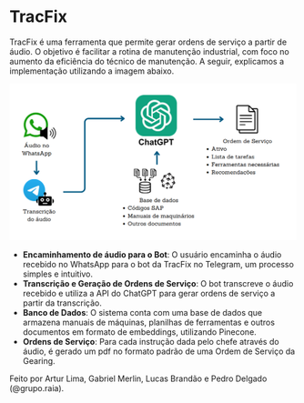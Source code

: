 # TracFix
TracFix é uma ferramenta que permite gerar ordens de serviço a partir de áudio. O objetivo é facilitar a rotina de manutenção industrial, com foco no aumento da eficiência do técnico de manutenção. A seguir, explicamos a implementação utilizando a imagem abaixo. 

<img src="implementacao.png"/>

- **Encaminhamento de áudio para o Bot**: O usuário encaminha o áudio recebido no WhatsApp para o bot da TracFix no Telegram, um processo simples e intuitivo.
- **Transcrição e Geração de Ordens de Serviço**: O bot transcreve o áudio recebido e utiliza a API do ChatGPT para gerar ordens de serviço a partir da transcrição.
- **Banco de Dados**: O sistema conta com uma base de dados que armazena manuais de máquinas, planilhas de ferramentas e outros documentos em formato de embeddings, utilizando Pinecone.
- **Ordens de Serviço**: Para cada instrução dada pelo chefe através do áudio, é gerado um pdf no formato padrão de uma Ordem de Serviço da Gearing.

Feito por Artur Lima, Gabriel Merlin, Lucas Brandão e Pedro Delgado (@grupo.raia).
